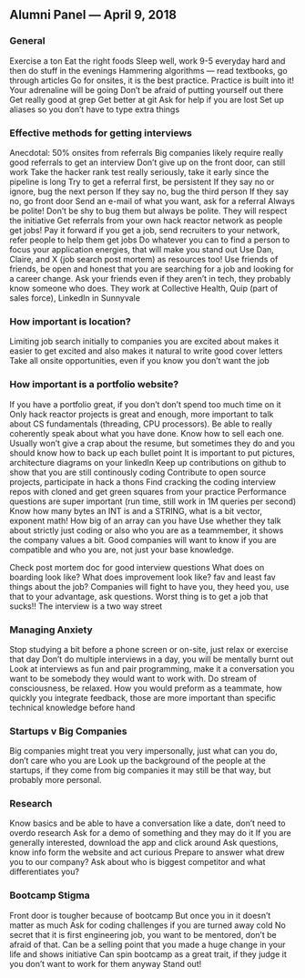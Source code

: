 ## Alumni Panel  — April 9, 2018

### General
Exercise a ton
Eat the right foods
Sleep well, work 9-5 everyday hard and then do stuff in the evenings
Hammering algorithms — read textbooks, go through articles
Go for onsites, it is the best practice. Practice is built into it! Your adrenaline will be going
Don’t be afraid of putting yourself out there
Get really good at grep
Get better at git
Ask for help if you are lost
Set up aliases so you don’t have to type extra things

### Effective methods for getting interviews
Anecdotal: 50% onsites from referrals
Big companies likely require really good referrals to get an interview
Don’t give up on the front door, can still work
Take the hacker rank test really seriously, take it early since the pipeline is long
Try to get a referral first, be persistent
If they say no or ignore, bug the next person
If they say no, bug the third person
If they say no, go front door
Send an e-mail of what you want, ask for a referral
Always be polite! Don’t be shy to bug them but always be polite. They will respect the initiative
Get referrals from your own hack reactor network as people get jobs! 
Pay it forward if you get a job, send recruiters to your network, refer people to help them get jobs
Do whatever you can to find a person to focus your application energies, that will make you stand out
Use Dan, Claire, and X (job search post mortem) as resources too! 
Use friends of friends, be open and honest that you are searching for a job and looking for a career change. Ask your friends even if they aren’t in tech, they probably know someone who does.
They work at Collective Health, Quip (part of sales force), LinkedIn in Sunnyvale

### How important is location?
Limiting job search initially to companies you are excited about makes it easier to get excited and also makes it natural to write good cover letters
Take all onsite opportunities, even if you know you don’t want the job

### How important is a portfolio website?
If you have a portfolio great, if you don’t don’t spend too much time on it
Only hack reactor projects is great and enough, more important to talk about CS fundamentals (threading, CPU processors).
Be able to really coherently speak about what you have done. Know how to sell each one.
Usually won’t give a crap about the resume, but sometimes they do and you should know how to back up each bullet point
It is important to put pictures, architecture diagrams on your linkedIn
Keep up contributions on github to show that you are still continously coding 
Contribute to open source projects, participate in hack a thons
Find cracking the coding interview repos with cloned and get green squares from your practice
Performance questions are super important (run time, still work in 1M queries per second)
Know how many bytes an INT is and a STRING, what is a bit vector, exponent math! How big of an array can you have
Use whether they talk about strictly just coding or also who you are as a teammember, it shows the company values a bit. Good companies will want to know if you are compatible and who you are, not just your base knowledge. 

Check post mortem doc for good interview questions
What does on boarding look like? What does improvement look like? fav and least fav things about the job?
Companies will fight to have you, they heed you, use that to your advantage, ask questions. 
Worst thing is to get a job that sucks!! 
The interview is a two way street

### Managing Anxiety
Stop studying a bit before a phone screen or on-site, just relax or exercise that day
Don’t do multiple interviews in a day, you will be mentally burnt out
Look at interviews as fun and pair programming, make it a conversation you want to be somebody they would want to work with. Do stream of consciousness, be relaxed. 
How you would preform as a teammate, how quickly you integrate feedback, those are more important than specific technical knowledge before hand

### Startups v Big Companies
Big companies might treat you very impersonally, just what can you do, don’t care who you are
Look up the background of the people at the startups, if they come from big companies it may still be that way, but probably more personal.

### Research
Know basics and be able to have a conversation like a date, don’t need to overdo research
Ask for a demo of something and they may do it
If you are generally interested, download the app and click around
Ask questions, know info form the website and act curious
Prepare to answer what drew you to our company? Ask about who is biggest competitor and what differentiates you? 

### Bootcamp Stigma
Front door is tougher because of bootcamp
But once you in it doesn’t matter as much
Ask for coding challenges if you are turned away cold
No secret that it is first engineering job, you want to be mentored, don’t be afraid of that. 
Can be a selling point that you made a huge change in your life and shows initiative
Can spin bootcamp as a great trait, if they judge it you don’t want to work for them anyway
Stand out!